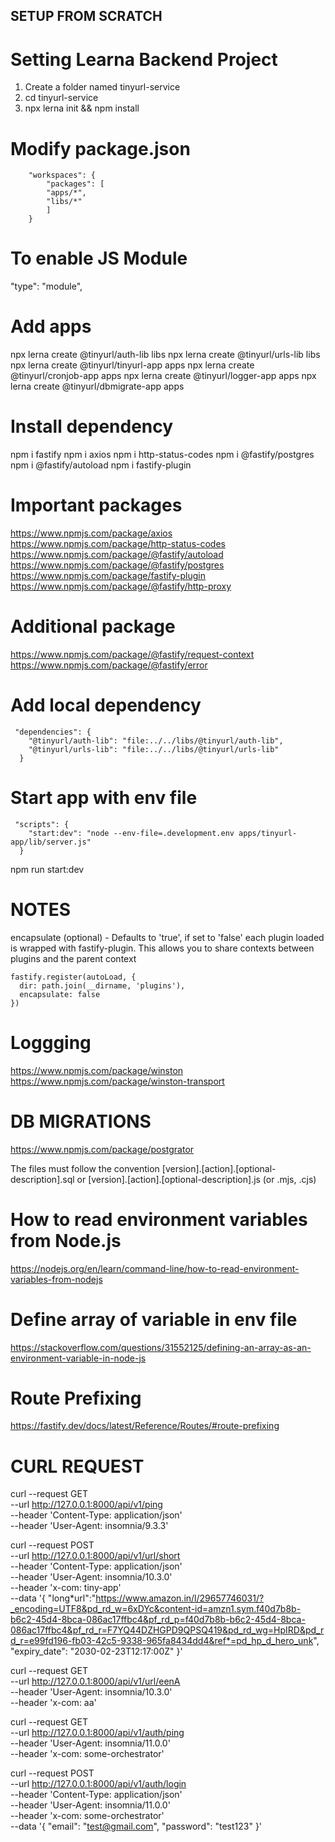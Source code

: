 ## SETUP FROM SCRATCH

# Setting Learna Backend Project

1. Create a folder named tinyurl-service
2. cd tinyurl-service
3. npx lerna init && npm install

# Modify package.json

```
    "workspaces": {
        "packages": [
        "apps/*",
        "libs/*"
        ]
    }
```

# To enable JS Module

"type": "module",

# Add apps

npx lerna create @tinyurl/auth-lib libs
npx lerna create @tinyurl/urls-lib libs
npx lerna create @tinyurl/tinyurl-app apps
npx lerna create @tinyurl/cronjob-app apps
npx lerna create @tinyurl/logger-app apps
npx lerna create @tinyurl/dbmigrate-app apps

# Install dependency

npm i fastify
npm i axios
npm i http-status-codes
npm i @fastify/postgres
npm i @fastify/autoload
npm i fastify-plugin

# Important packages

https://www.npmjs.com/package/axios
https://www.npmjs.com/package/http-status-codes
https://www.npmjs.com/package/@fastify/autoload
https://www.npmjs.com/package/@fastify/postgres
https://www.npmjs.com/package/fastify-plugin
https://www.npmjs.com/package/@fastify/http-proxy

# Additional package

https://www.npmjs.com/package/@fastify/request-context
https://www.npmjs.com/package/@fastify/error

# Add local dependency

```
 "dependencies": {
    "@tinyurl/auth-lib": "file:../../libs/@tinyurl/auth-lib",
    "@tinyurl/urls-lib": "file:../../libs/@tinyurl/urls-lib"
  }
```

# Start app with env file

```
 "scripts": {
    "start:dev": "node --env-file=.development.env apps/tinyurl-app/lib/server.js"
  }
```

npm run start:dev

# NOTES

encapsulate (optional) - Defaults to 'true', if set to 'false' each plugin loaded is wrapped with fastify-plugin. This allows you to share contexts between plugins and the parent context

```
fastify.register(autoLoad, {
  dir: path.join(__dirname, 'plugins'),
  encapsulate: false
})
```

# Loggging

https://www.npmjs.com/package/winston
https://www.npmjs.com/package/winston-transport

# DB MIGRATIONS

https://www.npmjs.com/package/postgrator

The files must follow the convention [version].[action].[optional-description].sql or [version].[action].[optional-description].js (or .mjs, .cjs)

# How to read environment variables from Node.js

https://nodejs.org/en/learn/command-line/how-to-read-environment-variables-from-nodejs

# Define array of variable in env file

https://stackoverflow.com/questions/31552125/defining-an-array-as-an-environment-variable-in-node-js

# Route Prefixing

https://fastify.dev/docs/latest/Reference/Routes/#route-prefixing

# CURL REQUEST

curl --request GET \
 --url http://127.0.0.1:8000/api/v1/ping \
 --header 'Content-Type: application/json' \
 --header 'User-Agent: insomnia/9.3.3'

curl --request POST \
 --url http://127.0.0.1:8000/api/v1/url/short \
 --header 'Content-Type: application/json' \
 --header 'User-Agent: insomnia/10.3.0' \
 --header 'x-com: tiny-app' \
 --data '{
"long*url":"https://www.amazon.in/l/29657746031/?_encoding=UTF8&pd_rd_w=6xDYc&content-id=amzn1.sym.f40d7b8b-b6c2-45d4-8bca-086ac17ffbc4&pf_rd_p=f40d7b8b-b6c2-45d4-8bca-086ac17ffbc4&pf_rd_r=F7YQ44DZHGPD9QPSQ419&pd_rd_wg=HpIRD&pd_rd_r=e99fd196-fb03-42c5-9338-965fa8434dd4&ref*=pd_hp_d_hero_unk",
"expiry_date": "2030-02-23T12:17:00Z"
}'

curl --request GET \
 --url http://127.0.0.1:8000/api/v1/url/eenA \
 --header 'User-Agent: insomnia/10.3.0' \
 --header 'x-com: aa'

curl --request GET \
 --url http://127.0.0.1:8000/api/v1/auth/ping \
 --header 'User-Agent: insomnia/11.0.0' \
 --header 'x-com: some-orchestrator'

curl --request POST \
 --url http://127.0.0.1:8000/api/v1/auth/login \
 --header 'Content-Type: application/json' \
 --header 'User-Agent: insomnia/11.0.0' \
 --header 'x-com: some-orchestrator' \
 --data '{
"email": "test@gmail.com",
"password": "test123"
}'

